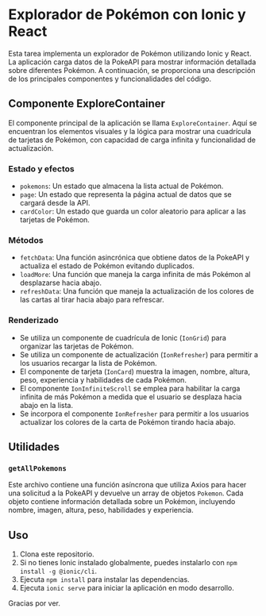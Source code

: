 # Explorador de Pokémon con Ionic y React

Esta tarea implementa un explorador de Pokémon utilizando Ionic y React. La aplicación carga datos de la PokeAPI para mostrar información detallada sobre diferentes Pokémon. A continuación, se proporciona una descripción de los principales componentes y funcionalidades del código.

## Componente ExploreContainer

El componente principal de la aplicación se llama `ExploreContainer`. Aquí se encuentran los elementos visuales y la lógica para mostrar una cuadrícula de tarjetas de Pokémon, con capacidad de carga infinita y funcionalidad de actualización.

### Estado y efectos

- `pokemons`: Un estado que almacena la lista actual de Pokémon.
- `page`: Un estado que representa la página actual de datos que se cargará desde la API.
- `cardColor`: Un estado que guarda un color aleatorio para aplicar a las tarjetas de Pokémon.

### Métodos

- `fetchData`: Una función asincrónica que obtiene datos de la PokeAPI y actualiza el estado de Pokémon evitando duplicados.
- `loadMore`: Una función que maneja la carga infinita de más Pokémon al desplazarse hacia abajo.
- `refreshData`: Una función que maneja la actualización de los colores de las cartas al tirar hacia abajo para refrescar.

### Renderizado

- Se utiliza un componente de cuadrícula de Ionic (`IonGrid`) para organizar las tarjetas de Pokémon.
- Se utiliza un componente de actualización (`IonRefresher`) para permitir a los usuarios recargar la lista de Pokémon.
- El componente de tarjeta (`IonCard`) muestra la imagen, nombre, altura, peso, experiencia y habilidades de cada Pokémon.
- El componente `IonInfiniteScroll` se emplea para habilitar la carga infinita de más Pokémon a medida que el usuario se desplaza hacia abajo en la lista.
- Se incorpora el componente `IonRefresher` para permitir a los usuarios actualizar los colores de la carta de Pokémon tirando hacia abajo.

## Utilidades

### `getAllPokemons`

Este archivo contiene una función asíncrona que utiliza Axios para hacer una solicitud a la PokeAPI y devuelve un array de objetos `Pokemon`. Cada objeto contiene información detallada sobre un Pokémon, incluyendo nombre, imagen, altura, peso, habilidades y experiencia.

## Uso

1. Clona este repositorio.
2. Si no tienes Ionic instalado globalmente, puedes instalarlo con `npm install -g @ionic/cli`.
3. Ejecuta `npm install` para instalar las dependencias.
4. Ejecuta `ionic serve` para iniciar la aplicación en modo desarrollo.

Gracias por ver.
